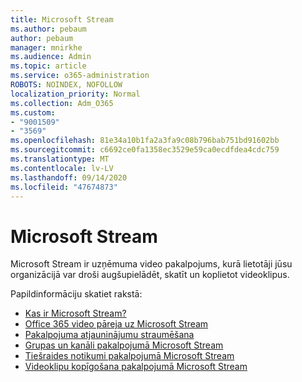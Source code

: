 ```yaml
---
title: Microsoft Stream
ms.author: pebaum
author: pebaum
manager: mnirkhe
ms.audience: Admin
ms.topic: article
ms.service: o365-administration
ROBOTS: NOINDEX, NOFOLLOW
localization_priority: Normal
ms.collection: Adm_O365
ms.custom:
- "9001509"
- "3569"
ms.openlocfilehash: 81e34a10b1fa2a3fa9c08b796bab751bd91602bb
ms.sourcegitcommit: c6692ce0fa1358ec3529e59ca0ecdfdea4cdc759
ms.translationtype: MT
ms.contentlocale: lv-LV
ms.lasthandoff: 09/14/2020
ms.locfileid: "47674873"
---
```

# <a name="microsoft-stream"></a>Microsoft Stream

Microsoft Stream ir uzņēmuma video pakalpojums, kurā lietotāji jūsu organizācijā var droši augšupielādēt, skatīt un koplietot videoklipus. 

Papildinformāciju skatiet rakstā:

- [Kas ir Microsoft Stream?](https://docs.microsoft.com/stream/overview)
- [Office 365 video pāreja uz Microsoft Stream](https://docs.microsoft.com/stream/migrate-from-office-365)
- [Pakalpojuma atjauninājumu straumēšana](https://techcommunity.microsoft.com/t5/microsoft-stream-service-updates/bd-p/StreamAnnouncements)
- [Grupas un kanāli pakalpojumā Microsoft Stream](https://docs.microsoft.com/stream/groups-channels-organization)
- [Tiešraides notikumi pakalpojumā Microsoft Stream](https://docs.microsoft.com/stream/live-event-overview)
- [Videoklipu kopīgošana pakalpojumā Microsoft Stream](https://docs.microsoft.com/stream/portal-share-video)
